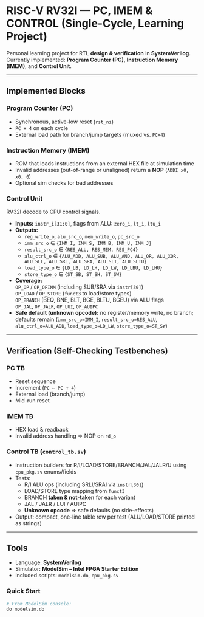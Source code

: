 # RISC-V RV32I — PC, IMEM & CONTROL (Single-Cycle, Learning Project)

Personal learning project for RTL **design & verification** in **SystemVerilog**.  
Currently implemented: **Program Counter (PC)**, **Instruction Memory (IMEM)**, and **Control Unit**.

---

## Implemented Blocks

### Program Counter (PC)
- Synchronous, active-low reset (`rst_ni`)
- `PC + 4` on each cycle
- External load path for branch/jump targets (muxed vs. `PC+4`)

### Instruction Memory (IMEM)
- ROM that loads instructions from an external HEX file at simulation time
- Invalid addresses (out-of-range or unaligned) return a **NOP** (`ADDI x0, x0, 0`)
- Optional sim checks for bad addresses

### Control Unit
RV32I decode to CPU control signals.
- **Inputs:** `instr_i[31:0]`, flags from ALU: `zero_i`, `lt_i`, `ltu_i`
- **Outputs:**  
  - `reg_write_o`, `alu_src_o`, `mem_write_o`, `pc_src_o`  
  - `imm_src_o` ∈ `{IMM_I, IMM_S, IMM_B, IMM_U, IMM_J}`  
  - `result_src_o` ∈ `{RES_ALU, RES_MEM, RES_PC4}`  
  - `alu_ctrl_o` ∈ `{ALU_ADD, ALU_SUB, ALU_AND, ALU_OR, ALU_XOR, ALU_SLL, ALU_SRL, ALU_SRA, ALU_SLT, ALU_SLTU}`  
  - `load_type_o` ∈ `{LD_LB, LD_LH, LD_LW, LD_LBU, LD_LHU}`  
  - `store_type_o` ∈ `{ST_SB, ST_SH, ST_SW}`
- **Coverage:**  
  `OP_OP` / `OP_OPIMM` (including SUB/SRA via `instr[30]`)  
  `OP_LOAD` / `OP_STORE` (`funct3` to load/store types)  
  `OP_BRANCH` (BEQ, BNE, BLT, BGE, BLTU, BGEU) via ALU flags  
  `OP_JAL`, `OP_JALR`, `OP_LUI`, `OP_AUIPC`
- **Safe default (unknown opcode):** no register/memory write, no branch; defaults remain
  (`imm_src_o=IMM_I`, `result_src_o=RES_ALU`, `alu_ctrl_o=ALU_ADD`, `load_type_o=LD_LW`, `store_type_o=ST_SW`)

---

## Verification (Self-Checking Testbenches)

### PC TB
- Reset sequence
- Increment (`PC ← PC + 4`)
- External load (branch/jump)
- Mid-run reset

### IMEM TB
- HEX load & readback
- Invalid address handling ⇒ NOP on `rd_o`

### Control TB (`control_tb.sv`)
- Instruction builders for R/I/LOAD/STORE/BRANCH/JAL/JALR/U using `cpu_pkg.sv` enums/fields
- Tests:
  - R/I ALU ops (including SRLI/SRAI via `instr[30]`)
  - LOAD/STORE type mapping from `funct3`
  - BRANCH **taken & not-taken** for each variant
  - JAL / JALR / LUI / AUIPC
  - **Unknown opcode** ⇒ safe defaults (no side-effects)
- Output: compact, one-line table row per test (ALU/LOAD/STORE printed as strings)

---

## Tools
- Language: **SystemVerilog**
- Simulator: **ModelSim – Intel FPGA Starter Edition**
- Included scripts: `modelsim.do`, `cpu_pkg.sv`

### Quick Start
```tcl
# From ModelSim console:
do modelsim.do
